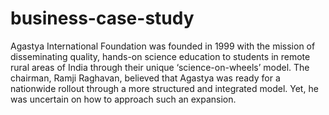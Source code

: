 # business-case-study
Agastya International Foundation was founded in 1999 with the mission of disseminating quality, hands-on science education to students in remote rural areas of India through their unique ‘science-on-wheels’ model. The chairman, Ramji Raghavan, believed that Agastya was ready for a nationwide rollout through a more structured and integrated model. Yet, he was uncertain on how to approach such an expansion.
